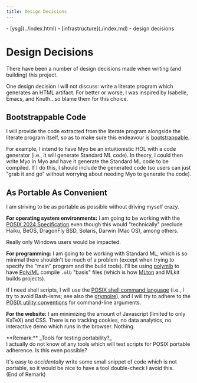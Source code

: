 ```yaml
---
title: Design Decisions
---
```

<nav class="crumbs">
- [ysg](../index.html)
- [infrastructure](./index.md)
- design decisions
</nav>

# Design Decisions

There have been a number of design decisions made when writing (and
building) this project.

One design decision I will not discuss: write a literate program which
generates an HTML artifact. For better or worse, I was inspired by
Isabelle, Emacs, and Knuth...so blame them for this choice.

## Bootstrappable Code

I will provide the code extracted from the literate program alongside
the literate program itself, so as to make sure this endeavour is
[bootstrappable](https://bootstrappable.org/). 

For example, I intend to have Myo be an intuitionistic HOL with a code
generator (i.e., it will generate Standard ML code). In theory, I
could then write Myo in Myo and have it generate the Standard ML code
to be compiled. If I do this, I should include the generated code (so
users can just "grab it and go" without worrying about needing Myo to
generate the code).

## As Portable As Convenient

I am striving to be as portable as possible without driving myself
crazy. 

**For operating system environments:**
I am going to be working with the [POSIX 2024 Specification](https://pubs.opengroup.org/onlinepubs/9799919799/)
even though this would "technically" preclude Haiku, BeOS, DragonFly
BSD, Solaris, Darwin (Mac OS), among others.

Really only Windows users would be impacted.

**For programming:**
I am going to be working with Standard ML, which is so minimal there
shouldn't be much of a problem (except when trying to specify the
"main" program and the build tools). I'll be using [polymlb](https://github.com/vqns/polymlb)
to have [Poly/ML](https://polyml.org/) compile `.mlb` "basis" files (which is how [MLton](http://mlton.org/) and
MLkit builds projects).

If I need shell scripts, I will use the [POSIX shell command language](https://pubs.opengroup.org/onlinepubs/9799919799/utilities/V3_chap02.html#tag_19)
(i.e., I try to avoid Bash-isms; see also the [grymoire](https://www.grymoire.com/Unix/Sh.html)),
and I will try to adhere to the [POSIX utility conventions](https://pubs.opengroup.org/onlinepubs/9799919799/basedefs/V1_chap12.html)
for command-line arguments.

**For the website:**
I am minimizing the amount of Javascript (limited to only KaTeX) and
CSS. There is no tracking cookies, no data analytics, no interactive
demo which runs in the browser. Nothing.

<div class="proclaim remark">
**Remark:** _Tools for testing portability?_<br>
I actually do not know of any tools which will test scripts for POSIX
portable adherence. Is this even possible?

It's easy to _accidentally_ write some small snippet of code which is
not portable, so it would be nice to have a tool double-check I avoid
this. 
<br>(End of Remark)
</div>

